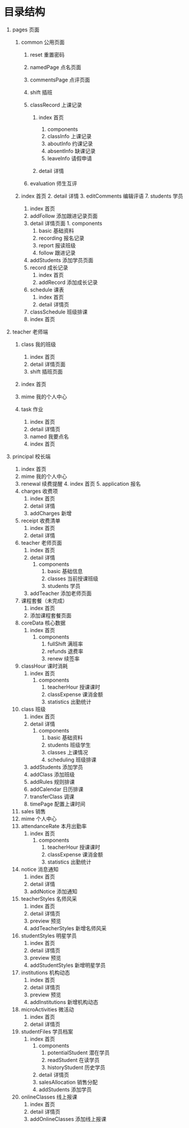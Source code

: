 # 目录结构

1. pages 页面

   1. common 公用页面

      1. reset 重置密码
      2. namedPage 点名页面
      3. commentsPage 点评页面
      4. shift 插班
      5. classRecord 上课记录

         1. index 首页
            1. components
            2. classInfo 上课记录
            3. aboutInfo 约课记录
            4. absentInfo 缺课记录
            5. leaveInfo 请假申请

         2. detail 详情
      6. evaluation 师生互评
   1. index 首页
          2. detail 详情
          3. editComments 编辑评语
      7. students 学员
         1. index 首页
         2. addFollow 添加跟进记录页面
         3.  detail 详情页面
            1. components
               1. basic 基础资料
               2. recording 报名记录
               3. report 报读班级
               4. follow 跟进记录
         4. addStudents 添加学员页面
      8. record 成长记录
            1. index 首页
            2. addRecord 添加成长记录
      9. schedule 课表
            1. index  首页
            2. detail 详情页
      10. classSchedule 班级排课
         1. index 首页
   
2. teacher 老师端
   
   1.  class 我的班级
   
         1. index 首页
         2. detail 详情页面
         5.  shift 插班页面
   2.  index 首页
      3. mime 我的个人中心
   5. task 作业
         1. index 首页
         2. detail 详情页
      5.  named 我要点名
       1.  index 首页
   
3. principal 校长端
   
      1. index 首页
      2. mime 我的个人中心
      3. renewal 续费提醒
        4. index 首页
        5. application 报名
      6. charges 收费项
         1. index 首页
         2. detail 详情
         3. addCharges 新增
      7. receipt 收费清单
         1. index 首页
         2. detail 详情
      8. teacher 老师页面
         1. index 首页
         2. detail 详情
            1. components
               1. basic 基础信息
               2. classes 当前授课班级
               3. students 学员
         3. addTeacher 添加老师页面
      9. 课程套餐（未完成）
         1. index 首页
         2. 添加课程套餐页面
      10. coreData 核心数据
          1. index 首页
             1. components
                1. fullShift 满班率
                2. refunds 退费率
                3. renew 续签率
      11. classHour 课时消耗
          1. index 首页
             1. components
                1. teacherHour 授课课时
                2. classExpense 课消金额
                3. statistics 出勤统计
      12. class 班级
          1. index 首页
          2. detail 详情
             1. components
                1. basic 基础资料
                2. students 班级学生
                3. classes 上课情况
                4. scheduling 班级排课
          3. addStudents 添加学员
          4. addClass 添加班级
          5. addRules 规则排课
          6. addCalendar 日历排课
          7. transferClass 调课
          8. timePage 配置上课时间
      13. sales 销售
      14. mime 个人中心
      15. attendanceRate 本月出勤率
          1. index 首页
             1. components
                1. teacherHour 授课课时
                2. classExpense 课消金额
                3. statistics 出勤统计
      16. notice 消息通知
          1. index 首页
          2. detail 详情
          3. addNotice 添加通知
      17. teacherStyles 名师风采
          1. index 首页
          2. detail 详情页
          3. preview 预览
          4. addTeacherStyles 新增名师风采
      18. studentStyles 明星学员
          1. index 首页
          2. detail 详情页
          3. preview 预览
          4. addStudentStyles 新增明星学员
      19. institutions 机构动态
          1. index 首页
          2. detail 详情页
          3. preview 预览
          4. addInstitutions 新增机构动态
      20. microActivities 微活动
          1. index 首页
          2. detail 详情页
      21. studentFiles 学员档案
          1. index 首页
             1. components
                1. potentialStudent 潜在学员
                2. readStudent  在读学员
                3. historyStudent 历史学员
             2. detail 详情页
             3. salesAllocation 销售分配
             4. addStudents 添加学员
      22. onlineClasses 线上报课
          1. index 首页
          2. detail 详情页
          3. addOnlineClasses 添加线上报课

